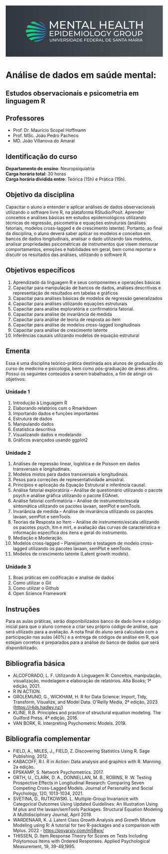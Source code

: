 ![Logo Mental Health Epidemiology Group](imagens/full_logo_color_github.png)

# Análise de dados em saúde mental: 
## Estudos observacionais e psicometria em linguagem R    
  
## Professores
- Prof. Dr. Maurício Scopel Hoffmann
- Prof. MSc. João Pedro Pacheco
- MD. João Villanova do Amaral

## Identificação do curso  
**Departamento de ensino**: Neuropsiquiatria  
**Carga horária total**: 30 horas  
**Carga horária dividida entre**: Teórica (15h) e Prática (15h).  

## Objetivo da disciplina  
Capacitar o aluno a entender e aplicar análises de dados observacionais utilizando o software livre R, na plataforma RStudio/Posit. Aprender conceitos e análises básicas em estudos epidemiológicos utilizando técnicas de regressão, psicometria e equações estruturais (análises fatoriais, modelos cross-lagged e de crescimento latente). Portanto, ao final da disciplina, o aluno deverá saber aplicar os modelos e conceitos em bancos de dados longitudinais, analisar o dado utilizando tais modelos, analisar propriedades psicométricas de instrumentos que visem mensurar comportamentos, emoções e habilidades em geral, bem como reportar e discutir os resultados das análises, utilizando o software R.

## Objetivos específicos  
1. Aprendizado da linguagem R e seus componentes e operações básicas
2. Capacitar para manipulação de bancos de dados, análises descritivas e representação de resultados em tabelas e gráficos
3. Capacitar para análises básicas de modelos de regressão generalizados
4. Capacitar para análises utilizando equações estruturais
5. Capacitar para análise exploratória e confirmatória fatorial.
6. Capacitar para análise de invariância de medida
7. Capacitar para análise de teoria de resposta ao item
8. Capacitar para análise de modelos cross-lagged longitudinais
9. Capacitar para análise de crescimento latente
10. Inferências causais utilizando modelos de equação estrutural

## Ementa  
Essa é uma disciplina teórico-prática destinada aos alunos de graduação do curso de medicina e psicologia, bem como pós-graduação de áreas afins. Possui os seguintes conteúdos a serem trabalhados, a fim de atingir os objetivos:

### Unidade 1  
1. Introdução à Linguagem R  
2. Elaborando relatórios com o Rmarkdown  
3. Importando dados e funções importantes  
4. Estrutura de dados  
5. Manipulando dados  
6. Estatística descritiva  
7. Visualizando dados e modelando  
8. Gráficos avançados usando ggplot2  

### Unidade 2  
1. Análises de regressão linear, logística e de Poisson em dados transversais e longitudinais.
2. Modelos mistos para dados transversais e longitudinais.
3. Pesos para correções de representatividade amostral.
4. Princípios e aplicação da Equação Estrutural e inferência causal.
5. Análise fatorial exploratória – Análise de questionário utilizando o pacote psych e análise gráfica utilizando o pacote EGAnet.
6. Análise fatorial confirmatória – Análise de instrumento/escala sintomática utilizando os pacotes lavaan, semPlot e semTools.
7. Invariância de medida – Análise de invariância utilizando os pacotes lavaan, semPlot e semTools.
8. Teorias da Resposta ao Item – Análise de instrumento/escala utilizando os pacotes psych, ltm e mirt, e avaliação das curvas de característica e informação específica dos itens e geral do instrumento.
9. Mediação e Moderação.
10. Modelos cross-lagged – Planejamento e testagem de modelo cross-lagged utilizando os pacotes lavaan, semPlot e semTools.
11. Modelos de crescimento latente (Latent growth models).

### Unidade 3  
1. Boas práticas em codificação e analise de dados  
2. Como utilizar o Git  
3. Como utilizar o Github  
4. Open Science Framework  

## Instruções  
Para as aulas práticas, serão disponibilizados banco de dado livre e código inicial para que o aluno comece a criar seu próprio código de análise, que será utilizado para a avaliação. A nota final do aluno será calculada com a participação nas aulas (40%) e a entrega de códigos de análise em R, que estejam corretos e preparados para a análise do banco de dados que será disponibilizado. 

## Bibliografia básica  
- ALCOFORADO, L. F. Utilizando A Linguagem R: Conceitos, manipulação, visualização, modelagem e elaboração de relatórios. Alta Books; 1ª edição, 2021.
- R IN ACTION.
- GROLEMUND, G., WICKHAM, H. R for Data Science: Import, Tidy, Transform, Visualize, and Model Data. O'Reilly Media, 2ª edição, 2023 (https://r4ds.hadley.nz/)
- KLINE, R.B. Principles and practice of structural equation modeling. The Guilford Press. 4ª edição, 2016.
- VAN BORK, R. Interpreting Psychometric Models. 2019.

## Bibliografia complementar  
- FIELD, A., MILES, J., FIELD, Z. Discovering Statistics Using R. Sage Publishing, 2012.
- KABACOFF, R.I. R in Action: Data analysis and graphics with R. Manning. 2a edição.
- EPSKAMP, S. Network Psychometrics. 2017.
- ORTH, U., CLARK, D. A., DONNELLAN, M. B., ROBINS, R .W. Testing Prospective Effects in Longitudinal Research: Comparing Seven Competing Cross-Lagged Models. Journal of Personality and Social Psychology, 120, 1013-1034, 2021.
- SVETINA, D., RUTKOWSKI. L. Multiple-Group Invariance with Categorical Outcomes Using Updated Guidelines: An Illustration Using M plus and the lavaan/semTools Packages. Structural Equation Modeling A Multidisciplinary Journal, April 2019.
- WARDENAAR, K. J. Latent Class Growth Analysis and Growth Mixture Modeling using R: A tutorial for two R-packages and a comparison with Mplus. 2022 - https://psyarxiv.com/m58wx/
- THISSEN, D. Item Response Theory for Scores on Tests Including Polytomous Items with Ordered Responses. Applied Psychological Measurement, 19, 39-49,1995.

